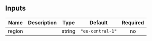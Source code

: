 ## Inputs

| Name | Description | Type | Default | Required |
|------|-------------|:----:|:-----:|:-----:|
| region |  | string | `"eu-central-1"` | no |
